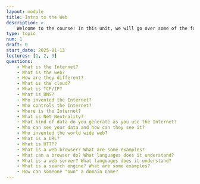```yaml
---
layout: module
title: Intro to the Web
description: > 
    Welcome to the course! In this unit, we will go over some of the foundational technologies and socio-technical developments that have made the web and the internet possible.
type: topic
num: 1
draft: 0
start_date: 2025-01-13
lectures: [1, 2, 3]
questions:
    - What is the Internet?
    - What is the web?
    - How are they different?
    - What is the cloud?
    - What is TCP/IP?
    - What is DNS?
    - Who invented the Internet?
    - Who controls the Internet?
    - Where is the Internet?
    - What is Net Neutrality?
    - What kind of data do you generate as you use the Internet?
    - Who can see your data and how can they see it?
    - Who invented the world wide web?
    - What is a URL?
    - What is HTTP?
    - What is a web browser? What are some examples?
    - What can a browser do? What languages does it understand?
    - What is a web server? What languages does it understand?
    - What is a search engine? What are some examples?
    - How can someone "own" a domain name?
---
```

